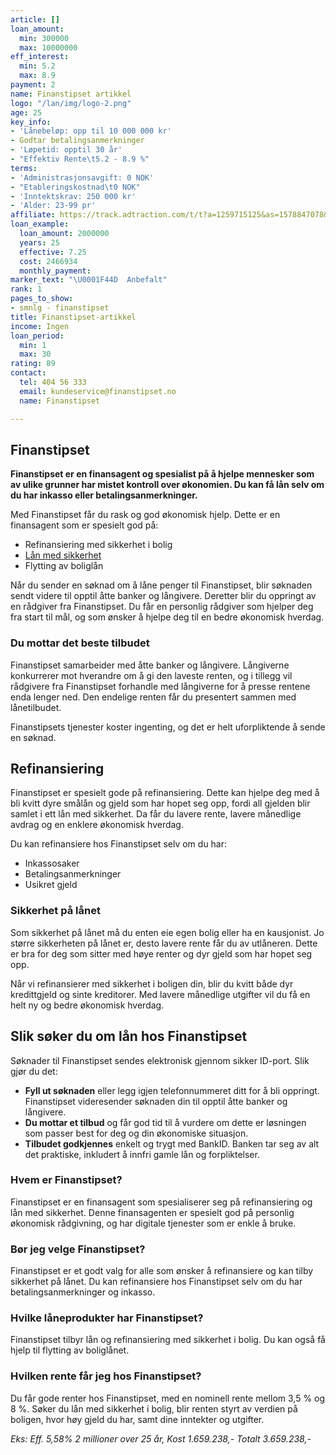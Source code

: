 ```yaml
---
article: []
loan_amount:
  min: 300000
  max: 10000000
eff_interest:
  min: 5.2
  max: 8.9
payment: 2
name: Finanstipset artikkel
logo: "/lan/img/logo-2.png"
age: 25
key_info:
- 'Lånebeløp: opp til 10 000 000 kr'
- Godtar betalingsanmerkninger
- 'Løpetid: opptil 30 år'
- "Effektiv Rente\t5.2 - 8.9 %"
terms:
- 'Administrasjonsavgift: 0 NOK'
- "Etableringskostnad\t0 NOK"
- 'Inntektskrav: 250 000 kr'
- 'Alder: 23-99 pr'
affiliate: https://track.adtraction.com/t/t?a=1259715125&as=1578847078&t=2&tk=1
loan_example:
  loan_amount: 2000000
  years: 25
  effective: 7.25
  cost: 2466934
  monthly_payment: 
marker_text: "\U0001F44D  Anbefalt"
rank: 1
pages_to_show:
- smnlg - finanstipset
title: Finanstipset-artikkel
income: Ingen
loan_period:
  min: 1
  max: 30
rating: 89
contact:
  tel: 404 56 333
  email: kundeservice@finanstipset.no
  name: Finanstipset

---
```

## Finanstipset

**Finanstipset er en finansagent og spesialist på å hjelpe mennesker som av ulike grunner har mistet kontroll over økonomien. Du kan få lån selv om du har inkasso eller betalingsanmerkninger.**

Med Finanstipset får du rask og god økonomisk hjelp. Dette er en finansagent som er spesielt god på:

* Refinansiering med sikkerhet i bolig
* [Lån med sikkerhet](https://www.dagbladet.no/lan/lan-med-sikkerhet)
* Flytting av boliglån

Når du sender en søknad om å låne penger til Finanstipset, blir søknaden sendt videre til opptil åtte banker og långivere. Deretter blir du oppringt av en rådgiver fra Finanstipset. Du får en personlig rådgiver som hjelper deg fra start til mål, og som ønsker å hjelpe deg til en bedre økonomisk hverdag.

### Du mottar det beste tilbudet

Finanstipset samarbeider med åtte banker og långivere. Långiverne konkurrerer mot hverandre om å gi den laveste renten, og i tillegg vil rådgivere fra Finanstipset forhandle med långiverne for å presse rentene enda lenger ned. Den endelige renten får du presentert sammen med lånetilbudet.

Finanstipsets tjenester koster ingenting, og det er helt uforpliktende å sende en søknad.

## Refinansiering

Finanstipset er spesielt gode på refinansiering. Dette kan hjelpe deg med å bli kvitt dyre smålån og gjeld som har hopet seg opp, fordi all gjelden blir samlet i ett lån med sikkerhet. Da får du lavere rente, lavere månedlige avdrag og en enklere økonomisk hverdag.

Du kan refinansiere hos Finanstipset selv om du har:

* Inkassosaker
* Betalingsanmerkninger
* Usikret gjeld

### Sikkerhet på lånet

Som sikkerhet på lånet må du enten eie egen bolig eller ha en kausjonist. Jo større sikkerheten på lånet er, desto lavere rente får du av utlåneren. Dette er bra for deg som sitter med høye renter og dyr gjeld som har hopet seg opp.

Når vi refinansierer med sikkerhet i boligen din, blir du kvitt både dyr kredittgjeld og sinte kreditorer. Med lavere månedlige utgifter vil du få en helt ny og bedre økonomisk hverdag.

## Slik søker du om lån hos Finanstipset

Søknader til Finanstipset sendes elektronisk gjennom sikker ID-port. Slik gjør du det:

* **Fyll ut søknaden** eller legg igjen telefonnummeret ditt for å bli oppringt. Finanstipset videresender søknaden din til opptil åtte banker og långivere.
* **Du mottar et tilbud** og får god tid til å vurdere om dette er løsningen som passer best for deg og din økonomiske situasjon.
* **Tilbudet godkjennes** enkelt og trygt med BankID. Banken tar seg av alt det praktiske, inkludert å innfri gamle lån og forpliktelser.

### Hvem er Finanstipset?

Finanstipset er en finansagent som spesialiserer seg på refinansiering og lån med sikkerhet. Denne finansagenten er spesielt god på personlig økonomisk rådgivning, og har digitale tjenester som er enkle å bruke.

### Bør jeg velge Finanstipset?

Finanstipset er et godt valg for alle som ønsker å refinansiere og kan tilby sikkerhet på lånet. Du kan refinansiere hos Finanstipset selv om du har betalingsanmerkninger og inkasso.

### Hvilke låneprodukter har Finanstipset?

Finanstipset tilbyr lån og refinansiering med sikkerhet i bolig. Du kan også få hjelp til flytting av boliglånet.

### Hvilken rente får jeg hos Finanstipset?

Du får gode renter hos Finanstipset, med en nominell rente mellom 3,5 % og 8 %. Søker du lån med sikkerhet i bolig, blir renten styrt av verdien på boligen, hvor høy gjeld du har, samt dine inntekter og utgifter.

_Eks: Eff. 5,58% 2 millioner over 25 år, Kost 1.659.238,- Totalt 3.659.238,-_